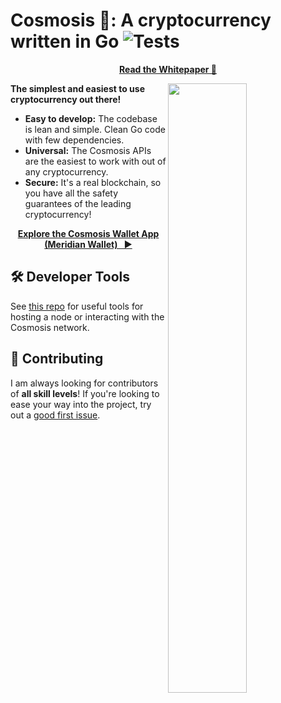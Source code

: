 # Cosmosis 🌌: A cryptocurrency written in Go ![Tests](https://github.com/TransmissionsDev/cosmosis/workflows/Tests/badge.svg)

<p align="center">
<a href="https://roamresearch.com/#/app/t11s/page/BIYVRS82v"><strong>Read the Whitepaper 📄</strong></a>
</p>


<img
  src="https://i.imgur.com/rgED1En.png"
  width="50%"
  align="right"
/>

**The simplest and easiest to use cryptocurrency out there!** 


- **Easy to develop:** The codebase is lean and simple. Clean Go code with few dependencies.
- **Universal:** The Cosmosis APIs are the easiest to work with out of any cryptocurrency. 
- **Secure:** It's a real blockchain, so you have all the safety guarantees of the leading cryptocurrency!


<p align="center">
<a href="https://meridian-wallet.now.sh/"><strong>Explore the Cosmosis Wallet App (Meridian Wallet) &nbsp;&nbsp;▶</strong></a>
</p>

## 🛠 Developer Tools

See [this repo](https://github.com/transmissionsdev/cosmosisUtils) for useful tools for hosting a node or interacting with the Cosmosis network.

## 🤝 Contributing

I am always looking for contributors of **all skill levels**! If you're looking to ease your way into the project, try out a [good first issue](https://github.com/transmissionsdev/cosmosis/labels/🌱%20good%20first%20issue).
